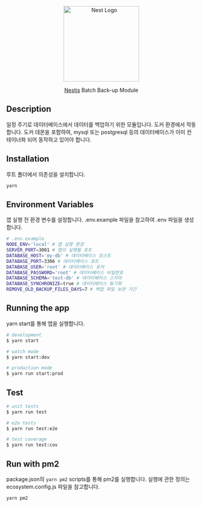 <p align="center">
  <a href="http://nestjs.com/" target="blank"><img src="https://nestjs.com/img/logo-small.svg" width="200" alt="Nest Logo" /></a>
</p>

  <p align="center"><a href="http://nodejs.org" target="_blank">Nestjs</a> Batch Back-up Module</p>
    <p align="center">

## Description

일정 주기로 데이터베이스에서 데이터를 백업하기 위한 모듈입니다. 도커 환경에서 작동합니다. 도커 데몬을 포함하여, mysql 또는 postgresql 등의 데이터베이스가 이미 컨테이너화 되어 동작하고 있어야 합니다.

## Installation

루트 폴더에서 의존성을 설치합니다.

```bash
yarn 
```

## Environment Variables

앱 실행 전 환경 변수를 설정합니다. .env.example 파일을 참고하여 .env 파일을 생성합니다.

```bash
# .env.example
NODE_ENV='local' # 앱 실행 환경
SERVER_PORT=3001 # 앱이 실행될 포트
DATABASE_HOST='my-db' # 데이터베이스 호스트
DATABASE_PORT=3306 # 데이터베이스 포트
DATABASE_USER='root' # 데이터베이스 유저
DATABASE_PASSWORD='root' # 데이터베이스 비밀번호
DATABASE_SCHEMA='test-db' # 데이터베이스 스키마
DATABASE_SYNCHRONIZE=true # 데이터베이스 동기화
REMOVE_OLD_BACKUP_FILES_DAYS=7 # 백업 파일 보관 기간
```

## Running the app

yarn start를 통해 앱을 실행합니다.

```bash
# development
$ yarn start

# watch mode
$ yarn start:dev

# production mode
$ yarn run start:prod
```

## Test

```bash
# unit tests
$ yarn run test

# e2e tests
$ yarn run test:e2e

# test coverage
$ yarn run test:cov
```

## Run with pm2

package.json의 `yarn pm2` scripts를 통해 pm2를 실행합니다. 실행에 관한 정의는 ecosystem.config.js 파일을 참고합니다.

```bash
yarn pm2
```
